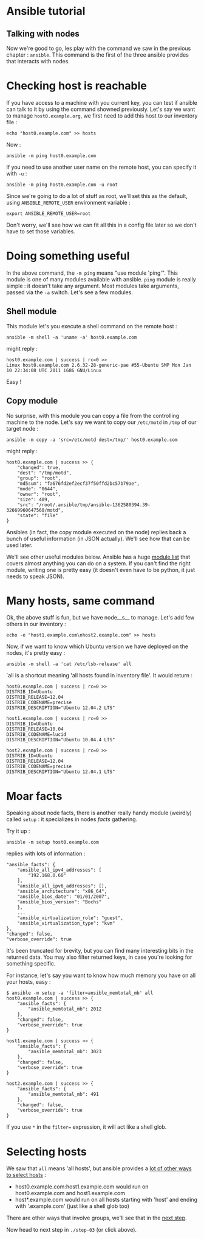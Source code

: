 Ansible tutorial
================

Talking with nodes
------------------

Now we're good to go, les play with the command we saw in the previous chapter : 
`ansible`. This command is the first of the three ansible provides that interacts 
with nodes.

# Checking host is reachable

If you have access to a machine with you current key, you can test if ansible
can  talk to it by using the command showned previously. Let's say we want to
manage `host0.example.org`, we first need to add this host to our inventory file :

    echo "host0.example.com" >> hosts

Now :

    ansible -m ping host0.example.com

If you need to use another user name on the remote host, you can specify it with 
`-u` :

    ansible -m ping host0.example.com -u root

Since we're going to do a lot of stuff as root, we'll set this as the default,
using `ANSIBLE_REMOTE_USER` environment variable :

    export ANSIBLE_REMOTE_USER=root

Don't worry, we'll see how we can fit all this in a config file later so we
don't have to set those variables.

# Doing something useful

In the above command, the `-m ping` means "use module 'ping'". This module is
one  of many modules available with ansible. `ping` module is really simple :
it doesn't take any argument. Most modules take arguments, passed via the
`-a` switch. Let's see a few modules.

## Shell module

This module let's you execute a shell command on the remote host :


    ansible -m shell -a 'uname -a' host0.example.com

might reply :
  
    host0.example.com | success | rc=0 >>
    Linux host0.example.com 2.6.32-28-generic-pae #55-Ubuntu SMP Mon Jan 10 22:34:08 UTC 2011 i686 GNU/Linux

Easy !

## Copy module

No surprise, with this module you can copy a file from the controlling machine to 
the node. Let's say we want to copy our `/etc/motd` in `/tmp` of our target node :

    ansible -m copy -a 'src=/etc/motd dest=/tmp/' host0.example.com

might reply :

    host0.example.com | success >> {
        "changed": true, 
        "dest": "/tmp/motd", 
        "group": "root", 
        "md5sum": "fa676fd2ef2ecf37f50ffd2bc57b79ae", 
        "mode": "0644", 
        "owner": "root", 
        "size": 409, 
        "src": "/root/.ansible/tmp/ansible-1362580394.39-32669960647560/motd", 
        "state": "file"
    }

Ansibles (in fact, the copy module executed on the node) replies back a bunch of 
useful information (in JSON actually). We'll see how that can be used later.

We'll see other useful modules below. Ansible has a huge [module
list](http://ansible.cc/docs/modules.html) that covers almost anything you
can do on a system. If you can't find the right module,  writing one is pretty
easy (it doesn't even have to be python, it just needs to speak  JSON).

# Many hosts, same command

Ok, the above stuff is fun, but we have node__s__ to manage. Let's add few
others in our inventory :

    echo -e "host1.example.com\nhost2.example.com" >> hosts

Now, if we want to know which Ubuntu version we have deployed on the nodes,
it's pretty easy :

    ansible -m shell -a 'cat /etc/lsb-release' all

`all is a shortcut meaning 'all hosts found in inventory file'. It would
return :

    host0.example.com | success | rc=0 >>
    DISTRIB_ID=Ubuntu
    DISTRIB_RELEASE=12.04
    DISTRIB_CODENAME=precise
    DISTRIB_DESCRIPTION="Ubuntu 12.04.2 LTS"

    host1.example.com | success | rc=0 >>
    DISTRIB_ID=Ubuntu
    DISTRIB_RELEASE=10.04
    DISTRIB_CODENAME=lucid
    DISTRIB_DESCRIPTION="Ubuntu 10.04.4 LTS"

    host2.example.com | success | rc=0 >>
    DISTRIB_ID=Ubuntu
    DISTRIB_RELEASE=12.04
    DISTRIB_CODENAME=precise
    DISTRIB_DESCRIPTION="Ubuntu 12.04.1 LTS"

# Moar facts

Speaking about node facts, there is another really handy module (weirdly)
called `setup` : it specializes in nodes _facts_ gathering.

Try it up :

    ansible -m setup host0.example.com

replies with lots of information :

    "ansible_facts": {
        "ansible_all_ipv4_addresses": [
            "192.168.0.60"
        ], 
        "ansible_all_ipv6_addresses": [], 
        "ansible_architecture": "x86_64", 
        "ansible_bios_date": "01/01/2007", 
        "ansible_bios_version": "Bochs"
        }, 
        ...
        "ansible_virtualization_role": "guest", 
        "ansible_virtualization_type": "kvm"
    }, 
    "changed": false, 
    "verbose_override": true

It's been truncated for brevity, but you can find many interesting bits in the returned 
data. You may also filter returned keys, in case you're looking for something specific.

For instance, let's say you want to know how much memory you have on all your hosts, 
easy :

    $ ansible -m setup -a 'filter=ansible_memtotal_mb' all
    host0.example.com | success >> {
        "ansible_facts": {
            "ansible_memtotal_mb": 2012
        }, 
        "changed": false, 
        "verbose_override": true
    }

    host1.example.com | success >> {
        "ansible_facts": {
            "ansible_memtotal_mb": 3023
        }, 
        "changed": false, 
        "verbose_override": true
    }

    host2.example.com | success >> {
        "ansible_facts": {
            "ansible_memtotal_mb": 491
        }, 
        "changed": false, 
        "verbose_override": true
    }

If you use `*` in the `filter=` expression, it will act like a shell glob.

# Selecting hosts

We saw that `all` means 'all hosts', but ansible provides a [lot of other ways to 
select hosts](http://ansible.cc/docs/patterns.html#selecting-targets) :

- host0.example.com:host1.example.com would run on host0.example.com and
  host1.example.com
- host*.example.com would run on all hosts starting with 'host' and ending with 
'.example.com' (just like a shell glob too)

There are other ways that involve groups, we'll see that in the [next
step](https://github.com/leucos/ansible-tuto/tree/master/step-03).

Now head to next step in `./step-03` (or click above).

